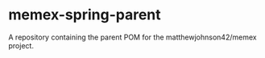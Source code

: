 # memex-spring-parent

A repository containing the parent POM for the matthewjohnson42/memex project.
